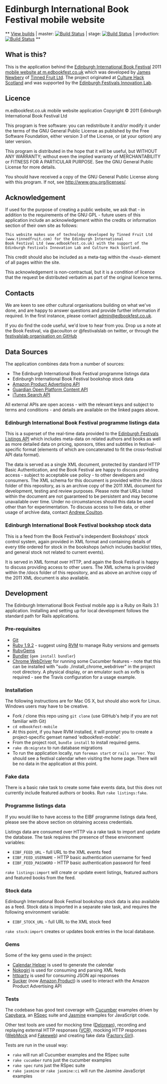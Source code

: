 # Edinburgh International Book Festival mobile website

** [View builds](http://travis-ci.org/festivalslab/edbookfest-mobile) | master: [![Build Status](https://secure.travis-ci.org/festivalslab/edbookfest-mobile.png?branch=master)](http://travis-ci.org/festivalslab/edbookfest-mobile) |
stage: [![Build Status](https://secure.travis-ci.org/festivalslab/edbookfest-mobile.png?branch=stage)](http://travis-ci.org/festivalslab/edbookfest-mobile) | 
production: [![Build Status](https://secure.travis-ci.org/festivalslab/edbookfest-mobile.png?branch=production)](http://travis-ci.org/festivalslab/edbookfest-mobile) **


## What is this?
This is the application behind the [Edinburgh International Book Festival](http://www.edbookfest.co.uk) 2011 [mobile website at m.edbookfest.co.uk](http://m.edbookfest.co.uk) which was developed by [James Newbery](https://github.com/froots) of [Tinned Fruit Ltd](http://tinnedfruit.com). The project originated at [Culture Hack Scotland](http://culturehackscotland.com) and was supported by the [Edinburgh Festivals Innovation Lab](http://festivalslab.com).

## Licence
m.edbookfest.co.uk mobile website application
Copyright &copy; 2011 Edinburgh International Book Festival Ltd

This program is free software: you can redistribute it and/or modify
it under the terms of the GNU General Public License as published by
the Free Software Foundation, either version 3 of the License, or
(at your option) any later version.

This program is distributed in the hope that it will be useful,
but WITHOUT ANY WARRANTY; without even the implied warranty of
MERCHANTABILITY or FITNESS FOR A PARTICULAR PURPOSE.  See the
GNU General Public License for more details.

You should have received a copy of the GNU General Public License
along with this program.  If not, see <http://www.gnu.org/licenses/>.

## Acknowledgement
If used for the purpose of creating a public website, we ask that - in addition to the requirements of the GNU
GPL - future users of this application include an acknowledgement within the credits or information section of their 
own site as follows:

    This website makes use of technology developed by Tinned Fruit Ltd (www.tinnedfruit.com) for the Edinburgh International 
	Book Festival Ltd (www.edbookfest.co.uk) with the support of the Edinburgh Festivals Innovation Lab	and Culture Hack Scotland.

This credit should also be included as a meta-tag within the `<head>` element of all pages within the site.

This acknowledgement is non-contractual, but it is a condition of licence that the request be distributed verbatim
as part of the original licence terms.

## Contacts
We are keen to see other cultural organisations building on what we've done, and are happy to answer questions and provide
further information if required. In the first instance, please contact admin@edbookfest.co.uk.

If you do find the code useful, we'd love to hear from you. Drop us a note at the Book Festival, via @acoulton or @festivalslab on
twitter, or through the [festivalslab organisation on GitHub](http://github.com/festivalslab)

## Data Sources
The application combines data from a number of sources:

* The Edinburgh International Book Festival programme listings data
* Edinburgh International Book Festival bookshop stock data
* [Amazon Product Advertising API](https://affiliate-program.amazon.co.uk/gp/advertising/api/detail/main.html)
* [Guardian Open Platform Content API](http://www.guardian.co.uk/open-platform)
* [iTunes Search API](http://www.apple.com/itunes/affiliates/resources/documentation/itunes-store-web-service-search-api.html)

All external APIs are open access - with the relevant keys and subject to terms and conditions - and details are available on 
the linked pages above.

### Edinburgh International Book Festival programme listings data
This is a superset of the real-time data provided to the [Edinburgh Festivals Listings API](http://festivalslab.com/api2011/about/) 
which includes meta-data on related authors and books as well as more detailed data on pricing, sponsors, titles and subtitles in
festival-specific format (elements of which are concatenated to fit the cross-festival API data format).

The data is served as a single XML document, protected by standard HTTP Basic Authentication, and the Book Festival are happy to
discuss providing access - subject to acceptable use policy - to other developers and consumers. The XML schema for this document
is provided within the /docs folder of this repository, as is an archive copy of the 2011 XML document for development, testing 
and review purposes. Please note that URLs listed within the document are not guaranteed to be persistent and may become unavailable
over time. Under no circumstances should this data be used other than for experimentation. To discuss access to live data, or other
usage of archive data, contact [Andrew Coulton](https://github.com/acoulton).

### Edinburgh International Book Festival bookshop stock data
This is a feed from the Book Festival's independent Bookshops' stock control system, again provided in XML format and containing
details of every title ordered for stock in the bookshops (which includes backlist titles, and general stock not related to current
events).

It is served in XML format over HTTP, and again the Book Festival is happy to discuss providing access to other users. The XML schema
is provided within the /docs folder of this repository, and as above an archive copy of the 2011 XML document is also available.

## Development

The Edinburgh International Book Festival mobile app is a Ruby on Rails 3.1 application. Installing and setting up for local development follows the standard path for Rails applications.

### Pre-requisites

* [Git](http://git-scm.com/)
* [Ruby 1.9.2](http://www.ruby-lang.org/) - suggest using [RVM](http://beginrescueend.com/) to manage Ruby versions and gemsets
* [RubyGems](http://rubygems.org/)
* [Bundler](http://gembundler.com/) (`gem install bundler`)
* [Chrome WebDriver](http://www.chromium.org/developers/testing/webdriver-for-chrome) for running some Cucumber features - note
  that this can be installed with "sudo ./install_chrome_webdriver" in the project root directory. A physical display, or an
  emulator such as xvfb is required - see the Travis configuration for a usage example.

### Installation

The following instructions are for Mac OS X, but should also work for Linux. Windows users may have to be creative.

* Fork / clone this repo using `git clone` (use GitHub's help if you are not familiar with Git)
* `cd edbookfest-mobile`
* At this point, if you have RVM installed, it will prompt you to create a project-specific gemset named 'edbookfest-mobile'.
* From the project root, `bundle install` to install required gems.
* `rake db:migrate` to run database migrations
* To run the application locally, run `foreman start` or `rails server`. You should see a festival calendar when visiting the home page. There will be no data in the application at this point.

### Fake data

There is a basic rake task to create some fake events data, but this does not currently include featured authors or books. Run `rake listings:fake`.

### Programme listings data

If you would like to have access to the EIBF programme listings data feed, please see the above section on obtaining access credentials.

Listings data are consumed over HTTP via a rake task to import and update the database. The task requires the presence of these environment variables:

* `EIBF_FEED_URL` - full URL to the XML events feed
* `EIBF_FEED_USERNAME` - HTTP basic authentication username for feed
* `EIBF_FEED_PASSWORD` - HTTP basic authentication password for feed

`rake listings:import` will create or update event listings, featured authors and featured books from the feed.

### Stock data

Edinburgh International Book Festival bookshop stock data is also available as a feed. Stock data is imported in a separate rake task, and requires the following environment variable:

* `EIBF_STOCK_URL` - full URL to the XML stock feed

`rake stock:import` creates or updates book entries in the local database.

### Gems

Some of the key gems used in the project:

* [Calendar Helper](https://github.com/topfunky/calendar_helper) is used to generate the calendar
* [Nokogiri](http://nokogiri.org/) is used for consuming and parsing XML feeds
* [httparty](http://httparty.rubyforge.org/) is used for consuming JSON api responses
* [Sucker](http://code.papercavalier.com/sucker/) (now [Amazon Product](http://code.papercavalier.com/amazon_product/)) is used to interact with the Amazon Product Advertising API

### Tests

The codebase has good test coverage with [Cucumber](http://cukes.info/) examples driven by [Capybara](https://github.com/jnicklas/capybara), an [RSpec](http://relishapp.com/rspec) suite and [Jasmine](http://pivotal.github.com/jasmine/) examples for JavaScript code. 

Other test tools are used for mocking time ([Delorean](https://github.com/bebanjo/delorean)), recording and replaying external HTTP responses ([VCR](http://relishapp.com/myronmarston/vcr)), mocking HTTP responses ([WebMock](https://github.com/bblimke/webmock) and [Fakeweb](https://github.com/chrisk/fakeweb)) and creating fake data ([Factory Girl](https://github.com/thoughtbot/factory_girl)).

Tests are run in the usual way:

* `rake` will run all Cucumber examples and the RSpec suite
* `rake cucumber` runs just the cucumber examples
* `rake spec` runs just the RSpec suite
* `rake jasmine` or `rake jasmine:ci` will run the Jasmine JavaScript examples
